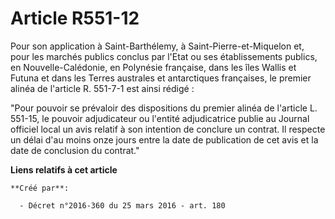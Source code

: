 # Article R551-12

Pour son application à Saint-Barthélemy, à Saint-Pierre-et-Miquelon et, pour les marchés publics conclus par l'Etat ou ses
établissements publics, en Nouvelle-Calédonie, en Polynésie française, dans les îles Wallis et Futuna et dans les Terres
australes et antarctiques françaises, le premier alinéa de l'article R. 551-7-1 est ainsi rédigé : 

"Pour pouvoir se prévaloir des dispositions du premier alinéa de l'article L. 551-15, le pouvoir adjudicateur ou l'entité
adjudicatrice publie au Journal officiel local un avis relatif à son intention de conclure un contrat. Il respecte un délai
d'au moins onze jours entre la date de publication de cet avis et la date de conclusion du contrat."

**Liens relatifs à cet article**

	**Créé par**:

	  - Décret n°2016-360 du 25 mars 2016 - art. 180
